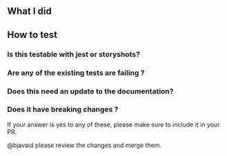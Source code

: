 ## What I did

## How to test

### Is this testable with jest or storyshots?

### Are any of the existing tests are failing ?

### Does this need an update to the documentation?

### Does it have breaking changes ?

If your answer is yes to any of these, please make sure to include it in your PR.


@bjavaid please review the changes and merge them.

